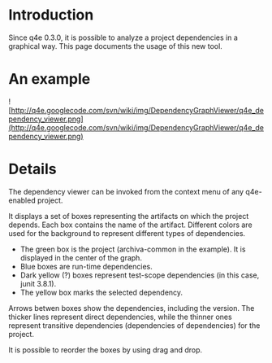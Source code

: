 # Introduction #

Since q4e 0.3.0, it is possible to analyze a project dependencies in a graphical way. This page documents the usage of this new tool.

# An example #

![http://q4e.googlecode.com/svn/wiki/img/DependencyGraphViewer/q4e_dependency_viewer.png](http://q4e.googlecode.com/svn/wiki/img/DependencyGraphViewer/q4e_dependency_viewer.png)

# Details #

The dependency viewer can be invoked from the context menu of any q4e-enabled project.

It displays a set of boxes representing the artifacts on which the project depends. Each box contains the name of the artifact. Different colors are used for the background to represent different types of dependencies.

  * The green box is the project (archiva-common in the example). It is displayed in the center of the graph.
  * Blue boxes are run-time dependencies.
  * Dark yellow (?) boxes represent test-scope dependencies (in this case, junit 3.8.1).
  * The yellow box marks the selected dependency.

Arrows betwen boxes show the dependencies, including the version. The thicker lines represent direct dependencies, while the thinner ones represent transitive dependencies (dependencies of dependencies) for the project.

It is possible to reorder the boxes by using drag and drop.
